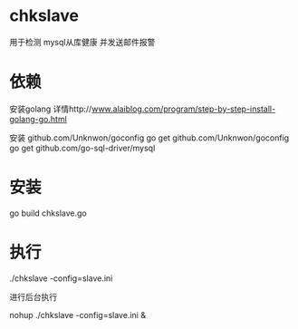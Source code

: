 chkslave
========

用于检测 mysql从库健康 并发送邮件报警

依赖
========
安装golang 
详情http://www.alaiblog.com/program/step-by-step-install-golang-go.html

安装 github.com/Unknwon/goconfig
go get github.com/Unknwon/goconfig
go get github.com/go-sql-driver/mysql

安装
========
go build chkslave.go

执行
========
./chkslave -config=slave.ini

进行后台执行

nohup ./chkslave -config=slave.ini &
